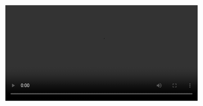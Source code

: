 <video width="600" controls>
  <source src="Elibrary/sample.mp4" type="video/mp4">
  Your browser does not support the video tag.
</video>
